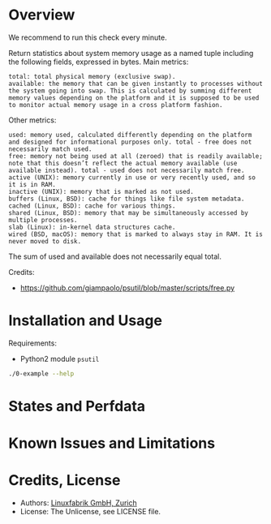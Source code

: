 # Overview

We recommend to run this check every minute.

Return statistics about system memory usage as a named tuple including the following fields, expressed in bytes. Main metrics:

    total: total physical memory (exclusive swap).
    available: the memory that can be given instantly to processes without the system going into swap. This is calculated by summing different memory values depending on the platform and it is supposed to be used to monitor actual memory usage in a cross platform fashion.

Other metrics:

    used: memory used, calculated differently depending on the platform and designed for informational purposes only. total - free does not necessarily match used.
    free: memory not being used at all (zeroed) that is readily available; note that this doesn’t reflect the actual memory available (use available instead). total - used does not necessarily match free.
    active (UNIX): memory currently in use or very recently used, and so it is in RAM.
    inactive (UNIX): memory that is marked as not used.
    buffers (Linux, BSD): cache for things like file system metadata.
    cached (Linux, BSD): cache for various things.
    shared (Linux, BSD): memory that may be simultaneously accessed by multiple processes.
    slab (Linux): in-kernel data structures cache.
    wired (BSD, macOS): memory that is marked to always stay in RAM. It is never moved to disk.

The sum of used and available does not necessarily equal total.



Credits:
* https://github.com/giampaolo/psutil/blob/master/scripts/free.py


# Installation and Usage

Requirements:
* Python2 module `psutil`

```bash
./0-example --help
```


# States and Perfdata


# Known Issues and Limitations


# Credits, License

* Authors: [Linuxfabrik GmbH, Zurich](https://www.linuxfabrik.ch)
* License: The Unlicense, see LICENSE file.